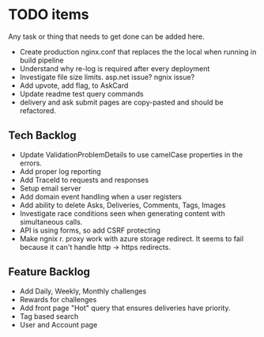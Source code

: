 # TODO items

Any task or thing that needs to get done can be added here.

* Create production nginx.conf that replaces the the local when running in build pipeline
* Understand why re-log is required after every deployment
* Investigate file size limits. asp.net issue? ngnix issue?
* Add upvote, add flag, to AskCard
* Update readme test query commands
* delivery and ask submit pages are copy-pasted and should be refactored.

## Tech Backlog

* Update ValidationProblemDetails to use camelCase properties in the errors.
* Add proper log reporting
* Add TraceId to requests and responses
* Setup email server
* Add domain event handling when a user registers
* Add ability to delete Asks, Deliveries, Comments, Tags, Images
* Investigate race conditions seen when generating content with simultaneous calls.
* API is using forms, so add CSRF protecting
* Make ngnix r. proxy work with azure storage redirect. It seems to fail because it can't handle http -> https redirects.

## Feature Backlog

* Add Daily, Weekly, Monthly challenges
* Rewards for challenges
* Add front page "Hot" query that ensures deliveries have priority.
* Tag based search
* User and Account page
